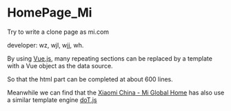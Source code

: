 # HomePage_Mi
Try to write a clone page as mi.com

developer: wz, wjl, wjj, wh.

By using [Vue.js](https://vuejs.org), many repeating sections can be replaced by a template with a Vue object as the data source.

So that the html part can be completed at about 600 lines.

Meanwhile we can find that the [Xiaomi China - Mi Global Home](http://www.mi.com/en/) has also use a similar template engine [doT.js](http://olado.github.io/doT/index.html)
